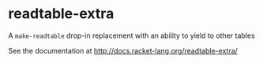 readtable-extra
===============

A `make-readtable` drop-in replacement with an ability to yield to other tables

See the documentation at http://docs.racket-lang.org/readtable-extra/
